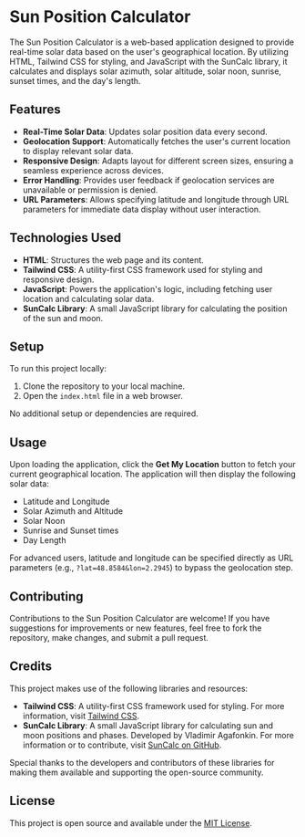 # Sun Position Calculator

The Sun Position Calculator is a web-based application designed to provide real-time solar data based on the user's geographical location. By utilizing HTML, Tailwind CSS for styling, and JavaScript with the SunCalc library, it calculates and displays solar azimuth, solar altitude, solar noon, sunrise, sunset times, and the day's length.

## Features

- **Real-Time Solar Data**: Updates solar position data every second.
- **Geolocation Support**: Automatically fetches the user's current location to display relevant solar data.
- **Responsive Design**: Adapts layout for different screen sizes, ensuring a seamless experience across devices.
- **Error Handling**: Provides user feedback if geolocation services are unavailable or permission is denied.
- **URL Parameters**: Allows specifying latitude and longitude through URL parameters for immediate data display without user interaction.

## Technologies Used

- **HTML**: Structures the web page and its content.
- **Tailwind CSS**: A utility-first CSS framework used for styling and responsive design.
- **JavaScript**: Powers the application's logic, including fetching user location and calculating solar data.
- **SunCalc Library**: A small JavaScript library for calculating the position of the sun and moon.

## Setup

To run this project locally:

1. Clone the repository to your local machine.
2. Open the `index.html` file in a web browser.

No additional setup or dependencies are required.

## Usage

Upon loading the application, click the **Get My Location** button to fetch your current geographical location. The application will then display the following solar data:

- Latitude and Longitude
- Solar Azimuth and Altitude
- Solar Noon
- Sunrise and Sunset times
- Day Length

For advanced users, latitude and longitude can be specified directly as URL parameters (e.g., `?lat=48.8584&lon=2.2945`) to bypass the geolocation step.

## Contributing

Contributions to the Sun Position Calculator are welcome! If you have suggestions for improvements or new features, feel free to fork the repository, make changes, and submit a pull request.

## Credits

This project makes use of the following libraries and resources:

- **Tailwind CSS**: A utility-first CSS framework used for styling. For more information, visit [Tailwind CSS](https://tailwindcss.com/).
- **SunCalc Library**: A small JavaScript library for calculating sun and moon positions and phases. Developed by Vladimir Agafonkin. For more information or to contribute, visit [SunCalc on GitHub](https://github.com/mourner/suncalc).

Special thanks to the developers and contributors of these libraries for making them available and supporting the open-source community.

## License

This project is open source and available under the [MIT License](LICENSE).
